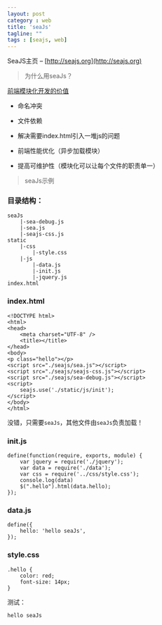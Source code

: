 ```yaml
---
layout: post
category : web
title: 'seaJs'
tagline: ""
tags : [seajs, web]
---
```


SeaJS主页 – [http://seajs.org](http://seajs.org)

> 为什么用seaJs？

[前端模块化开发的价值](https://github.com/seajs/seajs/issues/547)

- 命名冲突

- 文件依赖

- 解决需要index.html引入一堆js的问题

- 前端性能优化（异步加载模块）

- 提高可维护性（模块化可以让每个文件的职责单一）

<!--break-->

> seaJs示例

### 目录结构：

	seaJs
		|-sea-debug.js
		|-sea.js
		|-seajs-css.js
	static
		|-css
			|-style.css
		|-js
			|-data.js
			|-init.js
			|-jquery.js
	index.html

### index.html

	<!DOCTYPE html>
	<html>
	<head>
	    <meta charset="UTF-8" />
	    <title></title>
	</head>
	<body>
	<p class="hello"></p>
	<script src="./seajs/sea.js"></script>
	<script src="./seajs/seajs-css.js"></script>
	<script src="./seajs/sea-debug.js"></script>
	<script>
	    seajs.use('./static/js/init');
	</script>
	</body>
	</html>

没错，只需要`seaJs`，其他文件由`seaJs`负责加载！

### init.js
	
	define(function(require, exports, module) {
	    var jquery = require('./jquery');
	    var data = require('./data');
	    var css = require('../css/style.css');
	    console.log(data) 
	    $(".hello").html(data.hello);
	});

### data.js

	define({
	    hello: 'hello seaJs',
	});

### style.css

	.hello {
		color: red;
		font-size: 14px;
	}

测试：

`hello seaJs`

